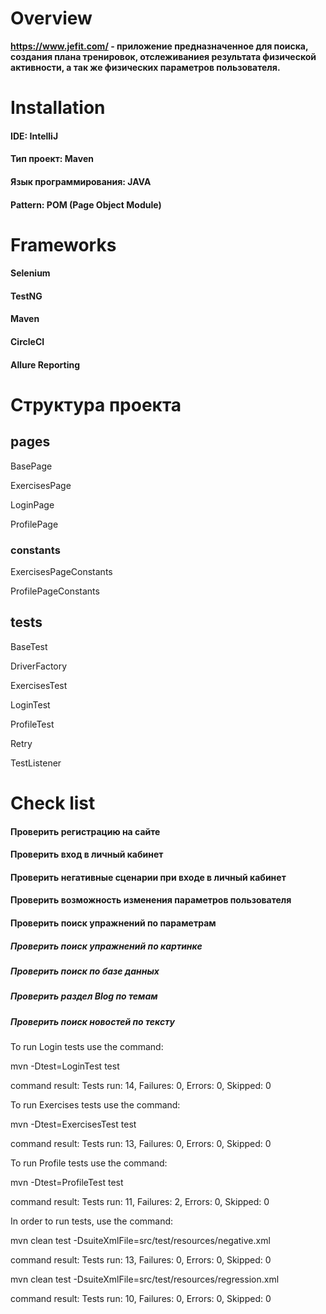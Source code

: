 # **Overview**

**https://www.jefit.com/ - приложение предназначенное для поиска, создания плана тренировок, 
отслеживаниея результата физической активности, а так же физических параметров пользователя.**

# **Installation**

#### IDE: IntelliJ

#### Тип проект: Maven

#### Язык программирования: JAVA

#### Pattern: POM (Page Object Module)

# **Frameworks**

#### Selenium

#### TestNG

#### Maven

#### CircleCI

#### Allure Reporting

# **Структура проекта**

## **pages**

BasePage

ExercisesPage

LoginPage

ProfilePage

### **constants**

ExercisesPageConstants

ProfilePageConstants

## **tests**

BaseTest

DriverFactory

ExercisesTest

LoginTest

ProfileTest

Retry

TestListener

# **Check list**

#### Проверить регистрацию на сайте

#### Проверить вход в личный кабинет

#### Проверить негативные сценарии при входе в личный кабинет

#### Проверить возможность изменения параметров пользователя

#### Проверить поиск упражнений по параметрам

##### Проверить поиск упражнений по картинке

##### Проверить поиск по базе данных

##### Проверить раздел Blog по темам

##### Проверить поиск новостей по тексту

To run Login tests use the command:

mvn -Dtest=LoginTest test

command result: Tests run: 14, Failures: 0, Errors: 0, Skipped: 0

To run Exercises tests use the command:

mvn -Dtest=ExercisesTest test

command result: Tests run: 13, Failures: 0, Errors: 0, Skipped: 0

To run Profile tests use the command:

mvn -Dtest=ProfileTest test

command result: Tests run: 11, Failures: 2, Errors: 0, Skipped: 0

In order to run tests, use the command:

mvn clean test -DsuiteXmlFile=src/test/resources/negative.xml

command result: Tests run: 13, Failures: 0, Errors: 0, Skipped: 0

mvn clean test -DsuiteXmlFile=src/test/resources/regression.xml

command result: Tests run: 10, Failures: 0, Errors: 0, Skipped: 0


